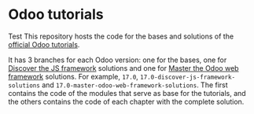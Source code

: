 # Odoo tutorials
Test
This repository hosts the code for the bases and solutions of the
[official Odoo tutorials](https://www.odoo.com/documentation/17.0/developer/tutorials.html).

It has 3 branches for each Odoo version: one for the bases, one for
[Discover the JS framework](https://www.odoo.com/documentation/17.0/developer/tutorials/discover_js_framework.html) solutions and one for [Master the Odoo web framework](https://www.odoo.com/documentation/17.0/developer/tutorials/master_odoo_web_framework.html) solutions. For example, `17.0`, `17.0-discover-js-framework-solutions` and `17.0-master-odoo-web-framework-solutions`. 
The first contains the code of the modules that serve as base for the tutorials,
and the others contains the code of each chapter with the complete
solution.
